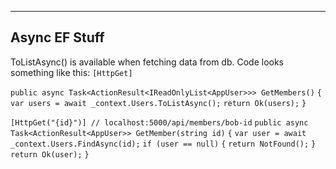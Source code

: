 
-------------------------
Async EF Stuff
--
ToListAsync() is available when fetching data from db. Code looks something like this:
`[HttpGet]`

`public async Task<ActionResult<IReadOnlyList<AppUser>>> GetMembers()`
`{`
`var users = await _context.Users.ToListAsync();`
`return Ok(users);`
`}`

`[HttpGet("{id}")] // localhost:5000/api/members/bob-id`
`public async Task<ActionResult<AppUser>> GetMember(string id)`
`{`
`var user = await _context.Users.FindAsync(id);`
`if (user == null)`
`{`
`return NotFound();`
`}`
`return Ok(user);`
`}`

